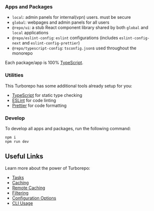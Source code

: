 ### Apps and Packages

- `local`: admin panels for internal(vpn) users. must be secure
- `global`: webpages and admin panels for all users
- `@repo/ui`: a stub React component library shared by both `global` and `local` applications
- `@repo/eslint-config`: `eslint` configurations (includes `eslint-config-next` and `eslint-config-prettier`)
- `@repo/typescript-config`: `tsconfig.json`s used throughout the monorepo

Each package/app is 100% [TypeScript](https://www.typescriptlang.org/).

### Utilities

This Turborepo has some additional tools already setup for you:

- [TypeScript](https://www.typescriptlang.org/) for static type checking
- [ESLint](https://eslint.org/) for code linting
- [Prettier](https://prettier.io) for code formatting


### Develop

To develop all apps and packages, run the following command:

```
npm i
npm run dev
```

## Useful Links

Learn more about the power of Turborepo:

- [Tasks](https://turborepo.com/docs/crafting-your-repository/running-tasks)
- [Caching](https://turborepo.com/docs/crafting-your-repository/caching)
- [Remote Caching](https://turborepo.com/docs/core-concepts/remote-caching)
- [Filtering](https://turborepo.com/docs/crafting-your-repository/running-tasks#using-filters)
- [Configuration Options](https://turborepo.com/docs/reference/configuration)
- [CLI Usage](https://turborepo.com/docs/reference/command-line-reference)
